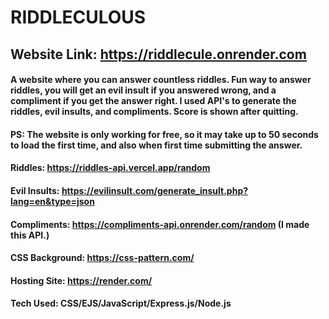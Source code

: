 # RIDDLECULOUS
## Website Link: https://riddlecule.onrender.com
#### A website where you can answer countless riddles. Fun way to answer riddles, you will get an evil insult if you answered wrong, and a compliment if you get the answer right. I used API's to generate the riddles, evil insults, and compliments. Score is shown after quitting.
#### PS: The website is only working for free, so it may take up to 50 seconds to load the first time, and also when first time submitting the answer.

#### Riddles: https://riddles-api.vercel.app/random
#### Evil Insults: https://evilinsult.com/generate_insult.php?lang=en&type=json
#### Compliments: https://compliments-api.onrender.com/random (I made this API.)
#### CSS Background: https://css-pattern.com/
#### Hosting Site: https://render.com/

#### Tech Used: CSS/EJS/JavaScript/Express.js/Node.js
